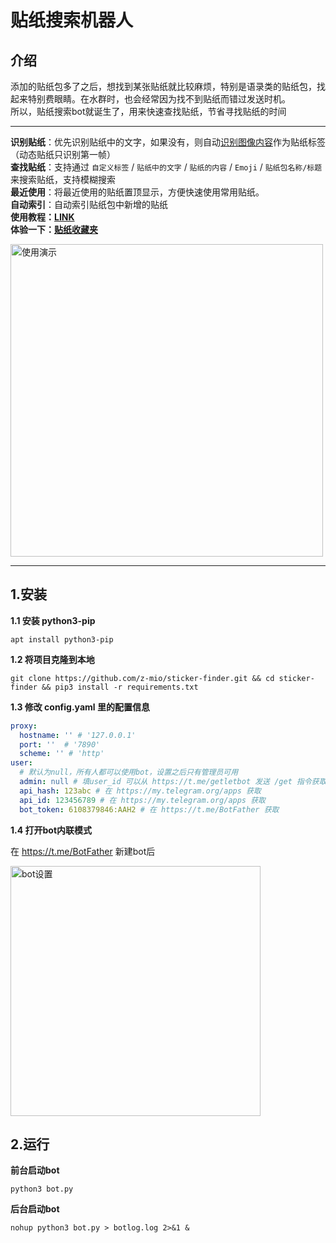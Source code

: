 # 贴纸搜索机器人

## 介绍

添加的贴纸包多了之后，想找到某张贴纸就比较麻烦，特别是语录类的贴纸包，找起来特别费眼睛。在水群时，也会经常因为找不到贴纸而错过发送时机。  
所以，贴纸搜索bot就诞生了，用来快速查找贴纸，节省寻找贴纸的时间  

---

**识别贴纸**：优先识别贴纸中的文字，如果没有，则自动[识别图像内容](https://portal.vision.cognitive.azure.com/demo/image-captioning)作为贴纸标签（动态贴纸只识别第一帧）  
**查找贴纸**：支持通过 `自定义标签` / `贴纸中的文字` / `贴纸的内容` / `Emoji` / `贴纸包名称/标题` 来搜索贴纸，支持模糊搜索  
**最近使用**：将最近使用的贴纸置顶显示，方便快速使用常用贴纸。  
**自动索引**：自动索引贴纸包中新增的贴纸  
**使用教程：[LINK](https://telegra.ph/%E8%B4%B4%E7%BA%B8%E6%94%B6%E8%97%8F%E5%A4%B9bot%E4%BD%BF%E7%94%A8%E6%95%99%E7%A8%8B-09-08)**  
**体验一下：[贴纸收藏夹](https://t.me/KTagbot)**

<img src="https://img.155155155.xyz/2023/11/1701259398549.gif"  width="500" alt="使用演示"/>

---

## 1.安装

**1.1 安装 python3-pip**

```
apt install python3-pip
```

**1.2 将项目克隆到本地**

``` 
git clone https://github.com/z-mio/sticker-finder.git && cd sticker-finder && pip3 install -r requirements.txt
```

**1.3 修改 config.yaml 里的配置信息**

``` yaml
proxy:
  hostname: '' # '127.0.0.1'
  port: ''  # '7890'
  scheme: '' # 'http'
user:
  # 默认为null，所有人都可以使用bot，设置之后只有管理员可用
  admin: null # 填user_id 可以从 https://t.me/getletbot 发送 /get 指令获取
  api_hash: 123abc # 在 https://my.telegram.org/apps 获取
  api_id: 123456789 # 在 https://my.telegram.org/apps 获取
  bot_token: 6108379846:AAH2 # 在 https://t.me/BotFather 获取
```

**1.4 打开bot内联模式**

在 https://t.me/BotFather 新建bot后

<img src="https://img.155155155.xyz/2023/11/1701259482428.gif" width="400" alt="bot设置"/>

## 2.运行

**前台启动bot**

``` 
python3 bot.py
```

**后台启动bot**

``` 
nohup python3 bot.py > botlog.log 2>&1 &
```

